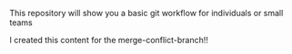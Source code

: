 This repository will show you a basic git workflow for individuals or small teams

I created this content for the merge-conflict-branch!!
